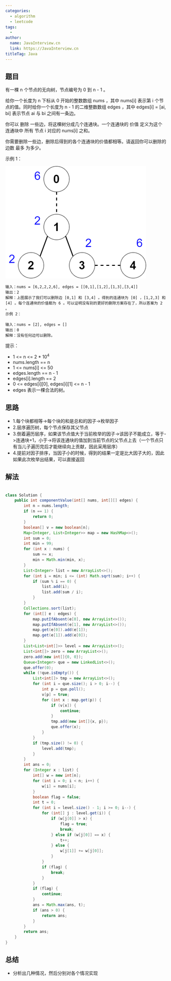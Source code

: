 ```yaml
---
categories:
  - algorithm
  - leetcode
tags:
  - 
author: 
  name: JavaInterview.cn
  link: https://JavaInterview.cn
titleTag: Java
---
```


## 题目

有一棵 n 个节点的无向树，节点编号为 0 到 n - 1 。

给你一个长度为 n 下标从 0 开始的整数数组 nums ，其中 nums[i] 表示第 i 个节点的值。同时给你一个长度为 n - 1 的二维整数数组 edges ，其中 edges[i] = [ai, bi] 表示节点 ai 与 bi 之间有一条边。

你可以 删除 一些边，将这棵树分成几个连通块。一个连通块的 价值 定义为这个连通块中 所有 节点 i 对应的 nums[i] 之和。

你需要删除一些边，删除后得到的各个连通块的价值都相等。请返回你可以删除的边数 最多 为多少。



示例 1：

![diagramdrawio.png](..%2F..%2F..%2Fmedia%2Fpictures%2Fleetcode%2Fdiagramdrawio.png)

    输入：nums = [6,2,2,2,6], edges = [[0,1],[1,2],[1,3],[3,4]]
    输出：2
    解释：上图展示了我们可以删除边 [0,1] 和 [3,4] 。得到的连通块为 [0] ，[1,2,3] 和 [4] 。每个连通块的价值都为 6 。可以证明没有别的更好的删除方案存在了，所以答案为 2 。
    示例 2：
    
    输入：nums = [2], edges = []
    输出：0
    解释：没有任何边可以删除。


提示：

* 1 <= n <= 2 * 10<sup>4</sup>
* nums.length == n
* 1 <= nums[i] <= 50
* edges.length == n - 1
* edges[i].length == 2
* 0 <= edges[i][0], edges[i][1] <= n - 1
* edges 表示一棵合法的树。


## 思路

* 1.每个块都相等->每个块的和是总和的因子->枚举因子
* 2.层序遍历树，每个节点保存其父节点
* 3.倒着遍历层序，如果该节点值大于当前枚举的因子->该因子不能成立，等于->连通块+1，小于->将该连通块的值加到当前节点的父节点上去（一个节点只有当儿子遍历完后才能继续向上贡献，因此采用层序）
* 4.提前对因子排序，当因子小的时候，得到的结果一定是比大因子大的，因此如果此次枚举出结果，可以直接返回

## 解法
```java

class Solution {
    public int componentValue(int[] nums, int[][] edges) {
        int n = nums.length;
        if (n == 1) {
            return 0;
        }
        boolean[] v = new boolean[n];
        Map<Integer, List<Integer>> map = new HashMap<>();
        int sum = 0;
        int min = 99;
        for (int x : nums) {
            sum += x;
            min = Math.min(min, x);
        }
        List<Integer> list = new ArrayList<>();
        for (int i = min; i <= (int) Math.sqrt(sum); i++) {
            if (sum % i == 0) {
                list.add(i);
                list.add(sum / i);
            }
        }
        Collections.sort(list);
        for (int[] e : edges) {
            map.putIfAbsent(e[0], new ArrayList<>());
            map.putIfAbsent(e[1], new ArrayList<>());
            map.get(e[0]).add(e[1]);
            map.get(e[1]).add(e[0]);
        }
        List<List<int[]>> level = new ArrayList<>();
        List<int[]> zero = new ArrayList<>();
        zero.add(new int[]{0, 0});
        Queue<Integer> que = new LinkedList<>();
        que.offer(0);
        while (!que.isEmpty()) {
            List<int[]> tmp = new ArrayList<>();
            for (int i = que.size(); i > 0; i--) {
                int p = que.poll();
                v[p] = true;
                for (int x : map.get(p)) {
                    if (v[x]) {
                        continue;
                    }
                    tmp.add(new int[]{x, p});
                    que.offer(x);
                }
            }
            if (tmp.size() != 0) {
                level.add(tmp);
            }
        }
        int ans = 0;
        for (Integer x : list) {
            int[] w = new int[n];
            for (int i = 0; i < n; i++) {
                w[i] = nums[i];
            }
            boolean flag = false;
            int t = 0;
            for (int i = level.size() - 1; i >= 0; i--) {
                for (int[] j : level.get(i)) {
                    if (w[j[0]] > x) {
                        flag = true;
                        break;
                    } else if (w[j[0]] == x) {
                        t++;
                    } else {
                        w[j[1]] += w[j[0]];
                    }
                }
                if (flag) {
                    break;
                }
            }
            if (flag) {
                continue;
            }
            ans = Math.max(ans, t);
            if (ans > 0) {
                return ans;
            }
        }
        return ans;
    }
}
```

## 总结

- 分析出几种情况，然后分别对各个情况实现 
